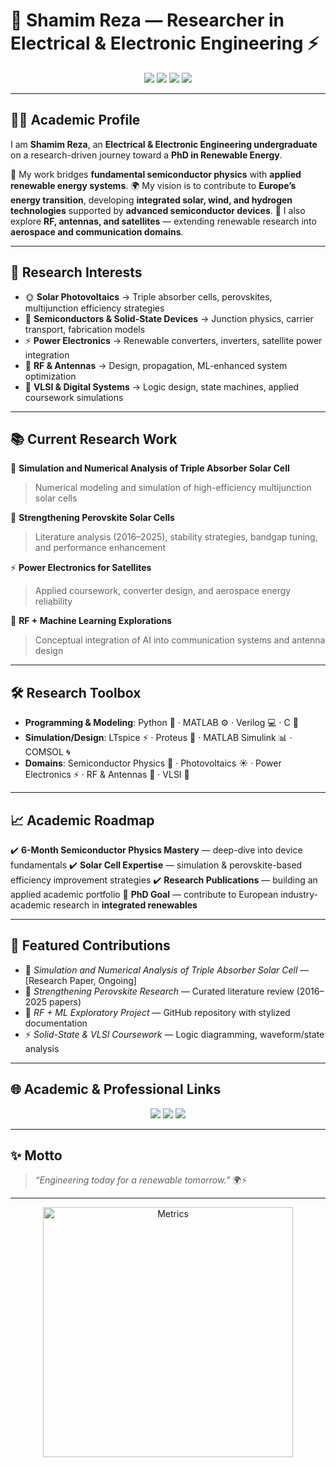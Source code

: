 # 🌌 Shamim Reza — Researcher in Electrical & Electronic Engineering ⚡

<p align="center">
  <img src="https://img.shields.io/badge/Research-Solar%20Cells-orange?style=for-the-badge" />
  <img src="https://img.shields.io/badge/Focus-Semiconductors-blue?style=for-the-badge" />
  <img src="https://img.shields.io/badge/Applications-Power%20Electronics%20%26%20Satellites-purple?style=for-the-badge" />
  <img src="https://img.shields.io/badge/Vision-Integrated%20Renewables-green?style=for-the-badge" />
</p>  

---

## 🧑‍🎓 Academic Profile

I am **Shamim Reza**, an **Electrical & Electronic Engineering undergraduate** on a research-driven journey toward a **PhD in Renewable Energy**.

🔬 My work bridges **fundamental semiconductor physics** with **applied renewable energy systems**.
🌍 My vision is to contribute to **Europe’s energy transition**, developing **integrated solar, wind, and hydrogen technologies** supported by **advanced semiconductor devices**.
📡 I also explore **RF, antennas, and satellites** — extending renewable research into **aerospace and communication domains**.

---

## 🎯 Research Interests

* 🌞 **Solar Photovoltaics** → Triple absorber cells, perovskites, multijunction efficiency strategies
* 💎 **Semiconductors & Solid-State Devices** → Junction physics, carrier transport, fabrication models
* ⚡ **Power Electronics** → Renewable converters, inverters, satellite power integration
* 📡 **RF & Antennas** → Design, propagation, ML-enhanced system optimization
* 🧩 **VLSI & Digital Systems** → Logic design, state machines, applied coursework simulations

---

## 📚 Current Research Work

📘 **Simulation and Numerical Analysis of Triple Absorber Solar Cell**

> Numerical modeling and simulation of high-efficiency multijunction solar cells

🔬 **Strengthening Perovskite Solar Cells**

> Literature analysis (2016–2025), stability strategies, bandgap tuning, and performance enhancement

⚡ **Power Electronics for Satellites**

> Applied coursework, converter design, and aerospace energy reliability

📡 **RF + Machine Learning Explorations**

> Conceptual integration of AI into communication systems and antenna design

---

## 🛠️ Research Toolbox

* **Programming & Modeling**: Python 🐍 · MATLAB ⚙️ · Verilog 💻 · C 🔧
* **Simulation/Design**: LTspice ⚡ · Proteus 🔌 · MATLAB Simulink 📊 · COMSOL 🌀
* **Domains**: Semiconductor Physics 💎 · Photovoltaics ☀️ · Power Electronics ⚡ · RF & Antennas 📡 · VLSI 🔲

---

## 📈 Academic Roadmap

✔️ **6-Month Semiconductor Physics Mastery** — deep-dive into device fundamentals
✔️ **Solar Cell Expertise** — simulation & perovskite-based efficiency improvement strategies
✔️ **Research Publications** — building an applied academic portfolio
🚀 **PhD Goal** — contribute to European industry-academic research in **integrated renewables**

---

## 📝 Featured Contributions

* 🔬 *Simulation and Numerical Analysis of Triple Absorber Solar Cell* — [Research Paper, Ongoing]
* 📖 *Strengthening Perovskite Research* — Curated literature review (2016–2025 papers)
* 📡 *RF + ML Exploratory Project* — GitHub repository with stylized documentation
* ⚡ *Solid-State & VLSI Coursework* — Logic diagramming, waveform/state analysis

---

## 🌐 Academic & Professional Links

<p align="center">
  <a href="https://github.com/shamimreza44"><img src="https://img.shields.io/badge/GitHub-black?style=for-the-badge&logo=github" /></a>
  <a href="https://linkedin.com/in/shamimreza44"><img src="https://img.shields.io/badge/LinkedIn-blue?style=for-the-badge&logo=linkedin" /></a>
  <a href="c0io0jhty@mozmail.com"><img src="https://img.shields.io/badge/Email-red?style=for-the-badge&logo=gmail" /></a>
</p>  

---

## ✨ Motto

> *“Engineering today for a renewable tomorrow.”* 🌍⚡

---

<p align="center"><img src="/metrics.svg" alt="Metrics" width="400"></p>
